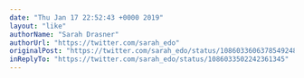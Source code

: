 ```yaml
---
date: "Thu Jan 17 22:52:43 +0000 2019"
layout: "like"
authorName: "Sarah Drasner"
authorUrl: "https://twitter.com/sarah_edo"
originalPost: "https://twitter.com/sarah_edo/status/1086033606378549248"
inReplyTo: "https://twitter.com/sarah_edo/status/1086033502242361345"
---
```

